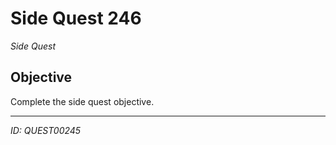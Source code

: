 # Side Quest 246

*Side Quest*

## Objective
Complete the side quest objective.

---
*ID: QUEST00245*